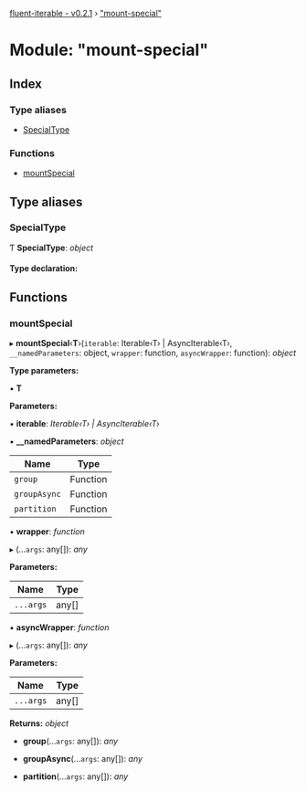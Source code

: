 [fluent-iterable - v0.2.1](../README.md) › ["mount-special"](_mount_special_.md)

# Module: "mount-special"

## Index

### Type aliases

* [SpecialType](_mount_special_.md#specialtype)

### Functions

* [mountSpecial](_mount_special_.md#mountspecial)

## Type aliases

###  SpecialType

Ƭ **SpecialType**: *object*

#### Type declaration:

## Functions

###  mountSpecial

▸ **mountSpecial**‹**T**›(`iterable`: Iterable‹T› | AsyncIterable‹T›, `__namedParameters`: object, `wrapper`: function, `asyncWrapper`: function): *object*

**Type parameters:**

▪ **T**

**Parameters:**

▪ **iterable**: *Iterable‹T› | AsyncIterable‹T›*

▪ **__namedParameters**: *object*

Name | Type |
------ | ------ |
`group` | Function |
`groupAsync` | Function |
`partition` | Function |

▪ **wrapper**: *function*

▸ (...`args`: any[]): *any*

**Parameters:**

Name | Type |
------ | ------ |
`...args` | any[] |

▪ **asyncWrapper**: *function*

▸ (...`args`: any[]): *any*

**Parameters:**

Name | Type |
------ | ------ |
`...args` | any[] |

**Returns:** *object*

* **group**(...`args`: any[]): *any*

* **groupAsync**(...`args`: any[]): *any*

* **partition**(...`args`: any[]): *any*
